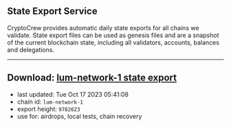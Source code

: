 ## State Export Service
CryptoCrew provides automatic daily state exports for all chains we validate. State export files can be used as genesis files and are a snapshot of the current blockchain state, including all validators, accounts, balances and delegations.

---
**Download: [lum-network-1 state export](https://dl.ccvalidators.com/SERVICE/lumnetwork/lum-network-1_export_9782623.json)**
---

- last updated: Tue Oct 17 2023 05:41:08
- chain id: `lum-network-1`
- export height: `9782623`
- use for: airdrops, local tests, chain recovery
